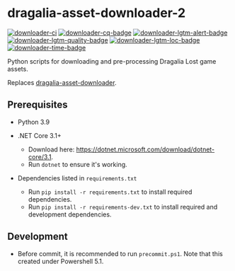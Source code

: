 # dragalia-asset-downloader-2

[![downloader-ci]][downloader-ci-link]
[![downloader-cq-badge]][downloader-cq-link]
[![downloader-lgtm-alert-badge]][downloader-lgtm-alert-link]
[![downloader-lgtm-quality-badge]][downloader-lgtm-quality-link]
[![downloader-lgtm-loc-badge]][downloader-lgtm-quality-link]
[![downloader-time-badge]][downloader-time-link]

Python scripts for downloading and pre-processing Dragalia Lost game assets.

Replaces [dragalia-asset-downloader].

## Prerequisites

- Python 3.9

- .NET Core 3.1+
  - Download here: https://dotnet.microsoft.com/download/dotnet-core/3.1.
  - Run `dotnet` to ensure it's working.

- Dependencies listed in `requirements.txt`
  - Run `pip install -r requirements.txt` to install required dependencies.
  - Run `pip install -r requirements-dev.txt` to install required and development dependencies.

## Development

- Before commit, it is recommended to run `precommit.ps1`. Note that this created under Powershell 5.1.

[dragalia-asset-downloader]: https://github.com/RaenonX-DL/dragalia-asset-downloader

[downloader-ci]: https://github.com/RaenonX-DL/dragalia-asset-downloader-2/workflows/CI/badge.svg

[downloader-ci-link]: https://github.com/RaenonX-DL/dragalia-asset-downloader-2/actions?query=workflow%3ACI

[downloader-cq-badge]: https://app.codacy.com/project/badge/Grade/455468d9c9184f88af1249e82cb2c4ad

[downloader-cq-link]: https://www.codacy.com/gh/RaenonX-DL/dragalia-asset-downloader-2/dashboard

[downloader-time-badge]: https://wakatime.com/badge/github/RaenonX-DL/dragalia-asset-downloader-2.svg

[downloader-time-link]: https://wakatime.com/badge/github/RaenonX-DL/dragalia-asset-downloader-2

[downloader-lgtm-alert-badge]: https://img.shields.io/lgtm/alerts/g/RaenonX-DL/dragalia-asset-downloader-2.svg?logo=lgtm&logoWidth=18

[downloader-lgtm-alert-link]: https://lgtm.com/projects/g/RaenonX-DL/dragalia-asset-downloader-2/alerts/

[downloader-lgtm-quality-badge]: https://img.shields.io/lgtm/grade/python/g/RaenonX-DL/dragalia-asset-downloader-2.svg?logo=lgtm&logoWidth=18

[downloader-lgtm-quality-link]: https://lgtm.com/projects/g/RaenonX-DL/dragalia-asset-downloader-2/context:python

[downloader-lgtm-loc-badge]: https://badgen.net/lgtm/lines/g/RaenonX-DL/dragalia-asset-downloader-2
